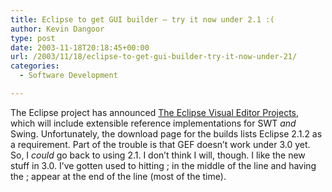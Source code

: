 ```yaml
---
title: Eclipse to get GUI builder – try it now under 2.1 :(
author: Kevin Dangoor
type: post
date: 2003-11-18T20:18:45+00:00
url: /2003/11/18/eclipse-to-get-gui-builder-try-it-now-under-21/
categories:
  - Software Development

---
```

The Eclipse project has announced [The Eclipse Visual Editor Projects][1], which will include extensible reference implementations for SWT _and_ Swing. Unfortunately, the download page for the builds lists Eclipse 2.1.2 as a requirement. Part of the trouble is that GEF doesn&#8217;t work under 3.0 yet. So, I _could_ go back to using 2.1. I don&#8217;t think I will, though. I like the new stuff in 3.0. I&#8217;ve gotten used to hitting ; in the middle of the line and having the ; appear at the end of the line (most of the time).

 [1]: http://www.eclipse.org/vep/ "The Eclipse Visual Editor Projects"